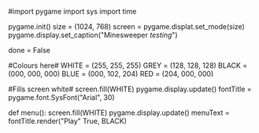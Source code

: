 #import pygame
import sys
import time

pygame.init()
size = (1024, 768)
screen = pygame.displat.set_mode(size)
pygame.display.set_caption("Minesweeper *testing*")

done = False

#Colours here#
WHITE = (255, 255, 255)
GREY = (128, 128, 128)
BLACK = (000, 000, 000)
BLUE = (000, 102, 204)
RED = (204, 000, 000)

#Fills screen white#
screen.fill(WHITE)
pygame.display.update()
fontTitle = pygame.font.SysFont("Arial", 30)

def menu():
  screen.fill(WHITE)
  pygame.display.update()
  menuText = fontTitle.render("Play" True, BLACK)
  
